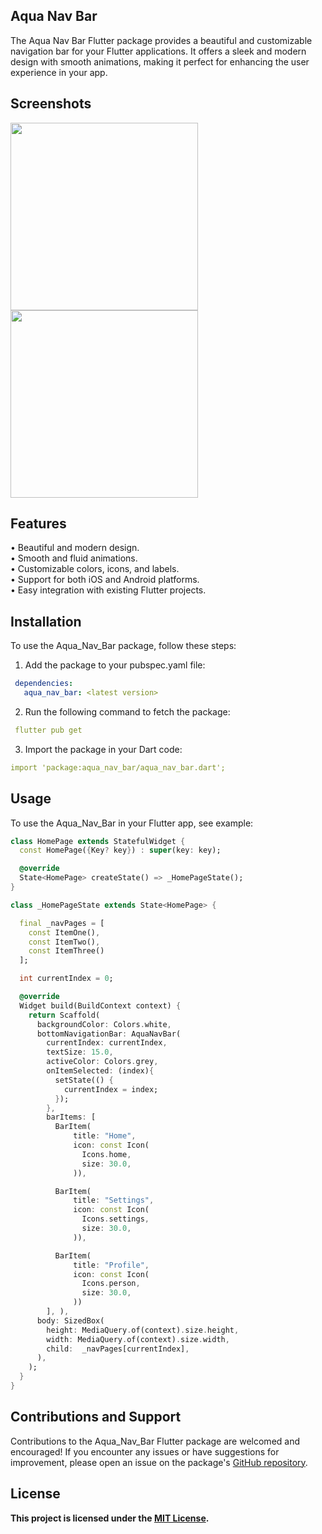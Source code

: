 ## Aqua Nav Bar

The Aqua Nav Bar Flutter package provides a beautiful and customizable navigation bar for your Flutter applications. It offers a sleek and modern design with smooth animations, making it perfect for enhancing the user experience in your app.

## Screenshots

<img src="https://i.postimg.cc/jS0FF2bp/s1.png" width="300" />
<img src="https://i.postimg.cc/sgYNdzfv/s2.png" width="300" />



## Features
• Beautiful and modern design.<br>
• Smooth and fluid animations.<br>
• Customizable colors, icons, and labels.<br>
• Support for both iOS and Android platforms.<br>
• Easy integration with existing Flutter projects.

## Installation
To use the Aqua_Nav_Bar package, follow these steps:

1. Add the package to your pubspec.yaml file:
```yaml
 dependencies:
   aqua_nav_bar: <latest version>
```

2. Run the following command to fetch the package:
```yaml
 flutter pub get
```
3. Import the package in your Dart code:
```yaml
import 'package:aqua_nav_bar/aqua_nav_bar.dart';
```

## Usage
To use the Aqua_Nav_Bar in your Flutter app, see example:

```dart
class HomePage extends StatefulWidget {
  const HomePage({Key? key}) : super(key: key);

  @override
  State<HomePage> createState() => _HomePageState();
}

class _HomePageState extends State<HomePage> {

  final _navPages = [
    const ItemOne(),
    const ItemTwo(),
    const ItemThree()
  ];

  int currentIndex = 0;

  @override
  Widget build(BuildContext context) {
    return Scaffold(
      backgroundColor: Colors.white,
      bottomNavigationBar: AquaNavBar(
        currentIndex: currentIndex,
        textSize: 15.0,
        activeColor: Colors.grey,
        onItemSelected: (index){
          setState(() {
            currentIndex = index;
          });
        },
        barItems: [
          BarItem(
              title: "Home",
              icon: const Icon(
                Icons.home,
                size: 30.0,
              )),

          BarItem(
              title: "Settings",
              icon: const Icon(
                Icons.settings,
                size: 30.0,
              )),

          BarItem(
              title: "Profile",
              icon: const Icon(
                Icons.person,
                size: 30.0,
              ))
        ], ),
      body: SizedBox(
        height: MediaQuery.of(context).size.height,
        width: MediaQuery.of(context).size.width,
        child:  _navPages[currentIndex],
      ),
    );
  }
}
```

## Contributions and Support
Contributions to the Aqua_Nav_Bar Flutter package are welcomed and encouraged! If you encounter any issues or have suggestions for improvement, please open an issue on the package's [GitHub repository](https://github.com/Zee604/aqua_nav_bar.git).

## License
**This project is licensed under the [MIT License](https://opensource.org/license/mit/).**
